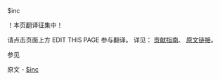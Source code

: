  $inc

 ！本页翻译征集中！

请点击页面上方 EDIT THIS PAGE 参与翻译。
详见：
[贡献指南]( https://github.com/whaleal/MongoDB-Manual-zh/blob/master/CONTRIBUTING.md )、
[原文链接](  https://docs.mongodb.com/manual/reference/operator/update/inc/  )。

 参见

原文 - [$inc]( https://docs.mongodb.com/manual/reference/operator/update/inc/ )

